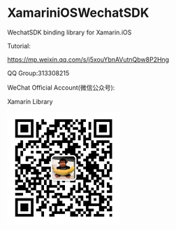# XamariniOSWechatSDK
WechatSDK binding library for Xamarin.iOS

Tutorial:

https://mp.weixin.qq.com/s/j5xouYbnAVutnQbw8P2Hng

QQ Group:313308215

WeChat Official Account(微信公众号):

Xamarin Library


<img src="https://raw.githubusercontent.com/jingliancui/XamarinFormsRoundedCornerSample/master/Images/wechatqrcode.jpg"/>
